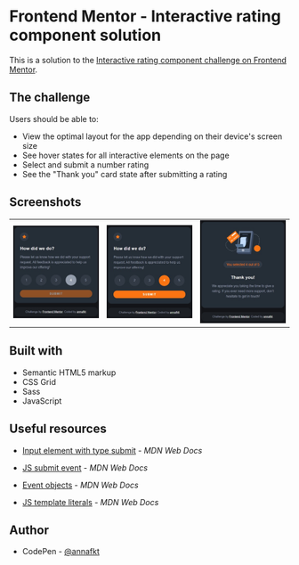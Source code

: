 # Frontend Mentor - Interactive rating component solution

This is a solution to the [Interactive rating component challenge on Frontend Mentor](https://www.frontendmentor.io/challenges/interactive-rating-component-koxpeBUmI).

## The challenge

Users should be able to:

- View the optimal layout for the app depending on their device's screen size
- See hover states for all interactive elements on the page
- Select and submit a number rating
- See the "Thank you" card state after submitting a rating

## Screenshots

<table>
  <tr>
    <td><img src="screenshot-disabled.jpg" alt="Screenshot of the app with the disabled button"></td>
    <td><img src="screenshot-enabled.jpg" alt="Screenshot of the app with the enabled button"></td>
    <td><img src="screenshot-response.jpg" alt="Screenshot of the Thank you card"></td>
  </tr>
</table>

## Built with

- Semantic HTML5 markup
- CSS Grid
- Sass
- JavaScript

## Useful resources

- [Input element with type submit](https://developer.mozilla.org/en-US/docs/Web/HTML/Element/input/submit) - *MDN Web Docs*

- [JS submit event](https://developer.mozilla.org/en-US/docs/Web/API/HTMLFormElement/submit_event) - *MDN Web Docs*

- [Event objects](https://developer.mozilla.org/en-US/docs/Learn/JavaScript/Building_blocks/Events#event_objects) - *MDN Web Docs*

- [JS template literals](https://developer.mozilla.org/en-US/docs/Web/JavaScript/Reference/Template_literals) - *MDN Web Docs*

## Author

- CodePen - [@annafkt](https://codepen.io/annafkt)